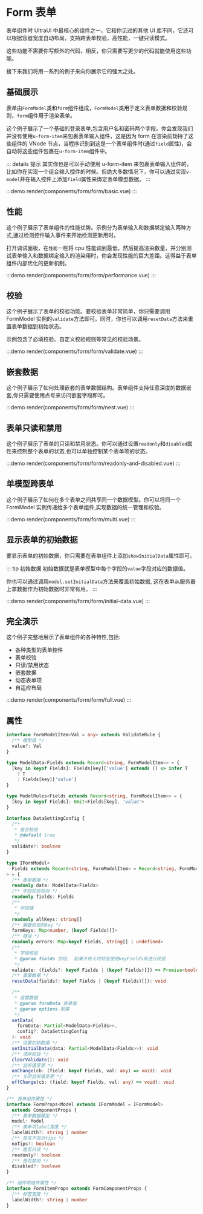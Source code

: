 # Form 表单

表单组件时 UltraUI 中最核心的组件之一，它和你见过的其他 UI 库不同，它还可以根据容器宽度自动布局，支持跨表单校验，高性能，一键只读模式。

这些功能不需要你写额外的代码，相反，你只需要写更少的代码就能使用这些功能。

接下来我们将用一系列的例子来向你展示它的强大之处。

## 基础展示

表单由`FormModel`类和`form`组件组成，`FormModel`类用于定义表单数据和校验规则，`form`组件用于渲染表单。

这个例子展示了一个基础的登录表单,包含用户名和密码两个字段。你会发现我们并没有使用`u-form-item`来包裹表单输入组件，这是因为 form 在渲染前劫持了这些组件的 VNode 节点，当程序识别到这是一个表单组件时(通过`field`属性)，会自动将这些组件包裹在`u-form-item`组件中。

::: details 提示
其实你也是可以手动使用 u-form-item 来包裹表单输入组件的，比如你在实现一个组合输入控件的时候。但绝大多数情况下，你可以通过实现`v-model`并在输入控件上添加`field`属性来绑定表单模型数据。
:::

:::demo
render(components/form/form/basic.vue)
:::

## 性能

这个例子展示了表单组件的性能优势。示例分为表单输入和数据绑定输入两种方式,通过检测控件输入事件来开始检测更新用时。

打开调试面板，在`性能`一栏将 cpu 性能调到最低，然后提高渲染数量，并分别测试表单输入和数据绑定输入的渲染用时，你会发现性能的巨大差距。这得益于表单组件内部优化的更新机制。

:::demo
render(components/form/form/performance.vue)
:::

## 校验

这个例子展示了表单的校验功能。要校验表单非常简单，你只需要调用 FormModel 实例的`validate`方法即可。同时，你也可以调用`resetData`方法来重置表单数据到初始状态。

示例包含了必填校验、自定义校验规则等常见的校验场景。

:::demo
render(components/form/form/validate.vue)
:::

## 嵌套数据

这个例子展示了如何处理嵌套的表单数据结构。表单组件支持任意深度的数据嵌套,你只需要使用点号来访问嵌套字段即可。

:::demo
render(components/form/form/nest.vue)
:::

## 表单只读和禁用

这个例子展示了表单的只读和禁用状态。你可以通过设置`readonly`和`disabled`属性来控制整个表单的状态,也可以单独控制某个表单项的状态。

:::demo
render(components/form/form/readonly-and-disabled.vue)
:::

## 单模型跨表单

这个例子展示了如何在多个表单之间共享同一个数据模型。你可以将同一个 FormModel 实例传递给多个表单组件,实现数据的统一管理和校验。

:::demo
render(components/form/form/multi.vue)
:::

## 显示表单的初始数据

要显示表单的初始数据，你只需要在表单组件上添加`showInitialData`属性即可。

::: tip 初始数据
初始数据就是表单模型中每个字段的`value`字段对应的数据值。

你也可以通过调用`model.setInitialData`方法来覆盖初始数据, 这在表单从服务器上拿数据作为初始数据时非常有用。
:::

:::demo
render(components/form/form/initial-data.vue)
:::

## 完全演示

这个例子完整地展示了表单组件的各种特性,包括:

- 各种类型的表单控件
- 表单校验
- 只读/禁用状态
- 嵌套数据
- 动态表单项
- 自适应布局

:::demo
render(components/form/form/full.vue)
:::

## 属性

```ts
interface FormModelItem<Val = any> extends ValidateRule {
  /** 模型值 */
  value?: Val
}

type ModelData<Fields extends Record<string, FormModelItem>> = {
  [key in keyof Fields]: Fields[key]['value'] extends () => infer T
    ? T
    : Fields[key]['value']
}

type ModelRules<Fields extends Record<string, FormModelItem>> = {
  [key in keyof Fields]: Omit<Fields[key], 'value'>
}

interface DataSettingConfig {
  /**
   * 是否校验
   * @default true
   */
  validate?: boolean
}

type IFormModel<
  Fields extends Record<string, FormModelItem> = Record<string, FormModelItem>
> = {
  /** 表单数据 */
  readonly data: ModelData<Fields>
  /** 字段校验规则 */
  readonly fields: Fields
  /**
   * 字段键
   */
  readonly allKeys: string[]
  /** 需要校验的key */
  formKeys: Map<number, (keyof Fields)[]>
  /** 错误 */
  readonly errors: Map<keyof Fields, string[] | undefined>
  /**
   * 字段校验
   * @param fields 字段， 如果不传入时将会使用keyFields来进行校验
   */
  validate: (fields?: keyof Fields | (keyof Fields)[]) => Promise<boolean>
  /** 重置数据 */
  resetData(fields?: keyof Fields | (keyof Fields)[]): void

  /**
   * 设置数据
   * @param formData 表单值
   * @param options 配置
   */
  setData(
    formData: Partial<ModelData<Fields>>,
    config?: DataSettingConfig
  ): void
  /** 设置初始数据 */
  setInitialData(data: Partial<ModelData<Fields>>): void
  /** 清除校验 */
  clearValidate(): void
  /** 监听值变更 */
  onChange(cb: (field: keyof Fields, val: any) => void): void
  /** 关闭监听值变更 */
  offChange(cb: (field: keyof Fields, val: any) => void): void
}

/** 表单组件属性 */
interface FormProps<Model extends IFormModel = IFormModel>
  extends ComponentProps {
  /** 表单数据模型 */
  model: Model
  /** 表单项label宽度 */
  labelWidth?: string | number
  /** 是否不显示tips */
  noTips?: boolean
  /** 是否只读 */
  readonly?: boolean
  /** 是否禁用 */
  disabled?: boolean
}

/** 组件项组件属性 */
interface FormItemProps extends FormComponentProps {
  /** 标签宽度 */
  labelWidth?: string | number
}
```
